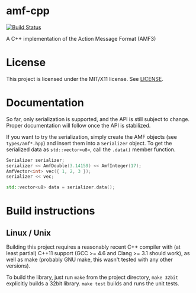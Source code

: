 amf-cpp
=======
[![Build Status](https://travis-ci.org/Ventero/amf-cpp.png?branch=master)](https://travis-ci.org/Ventero/amf-cpp)

A C++ implementation of the Action Message Format (AMF3)

# License #

This project is licensed under the MIT/X11 license. See [LICENSE](https://github.com/Ventero/amf-cpp/blob/master/LICENSE).

# Documentation #

So far, only serialization is supported, and the API is still subject to change.
Proper documentation will follow once the API is stabilized.

If you want to try the serialization, simply create the AMF objects (see `types/amf*.hpp`)
and insert them into a `Serializer` object. To get the serialized data as `std::vector<u8>`,
call the `.data()` member function.

```C++
Serializer serializer;
serializer << AmfDouble(3.14159) << AmfInteger(17);
AmfVector<int> vec({ 1, 2, 3 });
serializer << vec;

std::vector<u8> data = serializer.data();
```

# Build instructions #

## Linux / Unix ##

Building this project requires a reasonably recent C++ compiler with (at least partial)
C++11 support (GCC >= 4.6 and Clang >= 3.1 should work), as well as make (probably
GNU make, this wasn't tested with any other versions).

To build the library, just run `make` from the project directory, `make 32bit`
explicitly builds a 32bit library. `make test` builds and runs the unit tests.
